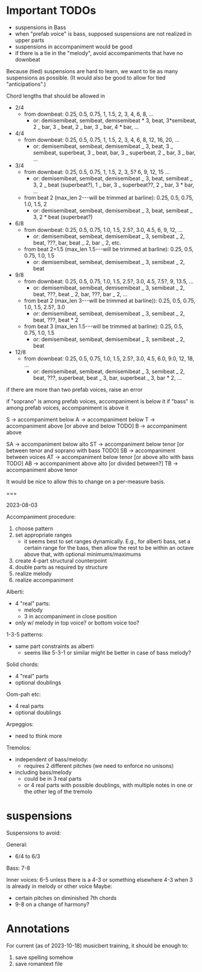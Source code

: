 <!-- spellcheck-off -->

# Important TODOs

- suspensions in Bass
- when "prefab voice" is bass, supposed suspensions are not realized in upper parts
- suspensions in accompaniment would be good
- if there is a tie in the "melody", avoid accompaniments that have no downbeat

Because (tied) suspensions are hard to learn, we want to tie as many suspensions as possible.
(It would also be good to allow for tied "anticipations".)

Chord lengths that should be allowed in
- 2/4
  - from downbeat: 0.25, 0.5, 0.75, 1, 1.5, 2, 3, 4, 6, 8, ...
    - or: demisemibeat, semibeat, demisemibeat * 3, beat, 3*semibeat, 2 _
      bar, 3 _ beat, 2 _ bar, 3 _ bar, 4 \* bar, ...
- 4/4
  - from downbeat: 0.25, 0.5, 0.75, 1, 1.5, 2, 3, 4, 6, 8, 12, 16, 20, ...
    - or: demisemibeat, semibeat, demisemibeat _ 3, beat, 3 _ semibeat,
      superbeat, 3 _ beat, bar, 3 _ superbeat, 2 _ bar, 3 _ bar, ...
- 3/4
  - from downbeat: 0.25, 0.5, 0.75, 1, 1.5, 2, 3, 5? 6, 9, 12, 15 ...
    - or: demisemibeat, semibeat, demisemibeat _ 3, beat, semibeat _ 3, 2 _
      beat (superbeat?), 1 _ bar, 3 _ superbeat??, 2 _ bar, 3 \* bar, ...
  - from beat 2 (max_len 2---will be trimmed at barline): 0.25, 0.5, 0.75,
    1.0, 1.5, 2
    - or: demisemibeat, semibeat, demisemibeat _ 3, beat, semibeat _ 3, 2 \*
      beat (superbeat?)
- 6/8
  - from downbeat: 0.25, 0.5, 0.75, 1.0, 1.5, 2.5?, 3.0, 4.5, 6, 9, 12, ...
    - or: demisemibeat, semibeat, demisemibeat _ 3, semibeat _ 2, beat, ???,
      bar, beat _ 2, bar _ 2, etc.
  - from beat 2=1.5 (max_len 1.5---will be trimmed at barline): 0.25, 0.5, 0.75,
    1.0, 1.5
    - or: demisemibeat, semibeat, demisemibeat _ 3, semibeat _ 2, beat
- 9/8
  - from downbeat: 0.25, 0.5, 0.75, 1.0, 1.5, 2.5?, 3.0, 4.5, 7.5?, 9, 13.5,
    ...
    - or: demisemibeat, semibeat, demisemibeat _ 3, semibeat _ 2, beat, ???,
      beat _ 2, bar, ???, bar _ 2, ...
  - from beat 2 (max_len 3---will be trimmed at barline)): 0.25, 0.5, 0.75,
    1.0, 1.5, 2.5?, 3.0
    - or: demisemibeat, semibeat, demisemibeat _ 3, semibeat _ 2, beat, ???,
      beat \* 2
  - from beat 3 (max_len 1.5---will be trimmed at barline): 0.25, 0.5, 0.75,
    1.0, 1.5
    - or: demisemibeat, semibeat, demisemibeat _ 3, semibeat _ 2, beat
- 12/8
  - from downbeat: 0.25, 0.5, 0.75, 1.0, 1.5, 2.5?, 3.0, 4.5, 6.0, 9.0, 12,
    18, ...
    - or: demisemibeat, semibeat, demisemibeat _ 3, semibeat _ 2, beat, ???,
      superbeat, beat _ 3, bar, superbeat _ 3, bar \* 2, ...

if there are more than two prefab voices, raise an error

if "soprano" is among prefab voices, accompaniment is below it
if "bass" is among prefab voices, accompaniment is above it

S -> accompaniment below
A -> accompaniment below
T -> accompaniment above [or above and below TODO]
B -> accompaniment above

SA -> accompaniment below alto
ST -> accompaniment below tenor [or between tenor and soprano with bass TODO]
SB -> accompaniment between voices
AT -> accompaniment below tenor [or above alto with bass TODO]
AB -> accompaniment above alto [or divided between?]
TB -> accompaniment above tenor

It would be nice to allow this to change on a per-measure basis.

===

2023-08-03

Accompaniment procedure:

1. choose pattern
2. set appropriate ranges
   - it seems best to set ranges dynamically. E.g., for alberti bass, set a certain range for the bass, then allow the rest to be within an octave above that, with optional minimums/maximums
3. create 4-part structural counterpoint
4. double parts as required by structure
5. realize melody
6. realize accompaniment

Alberti:

- 4 "real" parts:
  - melody
  - 3 in accompaniment in close position
- only w/ melody in top voice? or bottom voice too?

1-3-5 patterns:

- same part constraints as alberti
  - seems like 5-3-1 or similar might be better in case of bass melody?

Solid chords:

- 4 "real" parts
- optional doublings

Oom-pah etc:

- 4 real parts
- optional doublings

Arpeggios:

- need to think more

Tremolos:

- independent of bass/melody:
  - requires 2 different pitches (we need to enforce no unisons)
- including bass/melody
  - could be in 3 real parts
  - or 4 real parts with possible doublings, with multiple notes in one or the other leg of the tremolo

# suspensions

Suspensions to avoid:

General:

- 6/4 to 6/3

Bass:
7-8

Inner voices:
6-5 unless there is a 4-3 or something elsewhere
4-3 when 3 is already in melody or other voice
Maybe:

- certain pitches on diminished 7th chords
- 9-8 on a change of harmony?

# Annotations

For current (as of 2023-10-18) musicbert training, it should be enough to:
1. save spelling somehow
2. save romantext file
